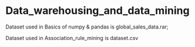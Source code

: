 # Data_warehousing_and_data_mining

Dataset used in Basics of numpy & pandas is global_sales_data.rar;

Dataset used in Association_rule_mining is dataset.csv
